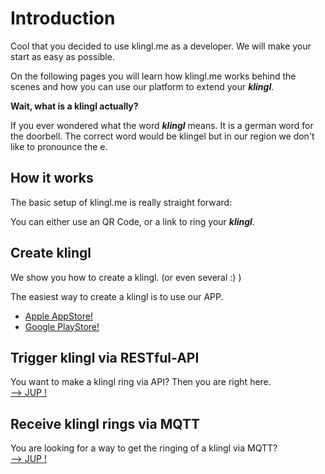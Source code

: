 # Introduction

Cool that you decided to use klingl.me as a developer.
We will make your start as easy as possible.

On the following pages you will learn how klingl.me works behind the scenes and how you can use our platform to extend your **_klingl_**.

**Wait, what is a klingl actually?**

If you ever wondered what the word **_klingl_** means. It is a german word for the doorbell. The correct word would be klingel but in our region we don't like to pronounce the e.

## How it works

The basic setup of klingl.me is really straight forward:

You can either use an QR Code, or a link to ring your **_klingl_**.

## Create klingl

We show you how to create a klingl. (or even several :) )

The easiest way to create a klingl is to use our APP.

- [Apple AppStore!](https://apps.apple.com/us/app/klingl-me/id1526855442)
- [Google PlayStore!](https://play.google.com/store/apps/details?id=com.klinglme)

## Trigger klingl via RESTful-API

You want to make a klingl ring via API? Then you are right here.  
[--> JUP !](ring-klingl)

## Receive klingl rings via MQTT

You are looking for a way to get the ringing of a klingl via MQTT?  
[--> JUP !](receive-ring)
